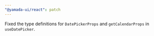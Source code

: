 ```yaml
---
"@yamada-ui/react": patch
---
```


Fixed the type definitions for `DatePickerProps` and `getCalendarProps` in `useDatePicker`.

